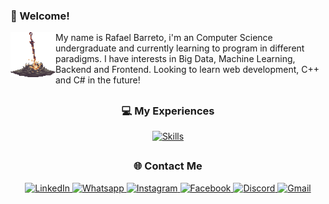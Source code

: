 ### 👋 Welcome!

<img align="left" height="72" width="72" src="https://github.com/rafaell-silva/rafaell-silva/blob/main/gifs/Bonfire.gif">

My name is Rafael Barreto, i'm an Computer Science undergraduate and currently learning to program in different paradigms. I have interests in Big Data, Machine Learning, Backend and Frontend. Looking to learn web development, C++ and C# in the future!

##

<div align="center">  

### 💻 My Experiences 
<p>
    <a href="https://skillicons.dev">
        <img src="https://skillicons.dev/icons?i=python,java,mysql,clojure,git,linux" alt="Skills" />
    </a>
</p>
</div>

##

<div align="center">  

### 🌐 Contact Me  
<p>
    <a href="https://www.linkedin.com/in/rafael-bd-silva/" target="_blank">
        <img src="https://custom-icon-badges.demolab.com/badge/LinkedIn-0A66C2?style=for-the-badge&logo=linkedin-white&logoColor=fff" alt="LinkedIn"></img>
    </a>
    <a href="https://wa.me/5583981467321" target="_blank" >
        <img src="https://img.shields.io/badge/WhatsApp-25D366?style=for-the-badge&logo=whatsapp&logoColor=white"
        alt="Whatsapp"></img>
    </a>
    <a href="https://www.instagram.com/rafaellbrs/" target="_blank">
        <img src="https://img.shields.io/badge/Instagram-%23E4405F.svg?style=for-the-badge&logo=Instagram&logoColor=white" alt="Instagram"></img>
    </a>
    <a href="https://www.facebook.com/rafael.barreto.3139241" target="_blank">
        <img src="https://img.shields.io/badge/Facebook-%231877F2.svg?style=for-the-badge&logo=Facebook&logoColor=white" 
        alt="Facebook"></img>
    </a>
    <a href="https://discordlookup.com/user/300659970582511622" target="_blank">
        <img src="https://img.shields.io/badge/Discord-%235865F2.svg?&style=for-the-badge&logo=discord&logoColor=white" 
        alt="Discord"></img>
    </a>
<!--<a href="https://steamcommunity.com/profiles/76561198228189260/" target="_blank">
        <img src="https://img.shields.io/badge/Steam-%23000000.svg?style=for-the-badge&logo=steam&logoColor=white" 
        alt="Steam"></img>
    </a>--> 
    <a href="mailto:rafael.barreto.silva@ccc.ufcg.edu.br" target="_blank">
        <img src="https://img.shields.io/badge/Gmail-D14836?style=for-the-badge&logo=gmail&logoColor=white" 
        alt="Gmail"></img>
    </a>
</p>
</div>

